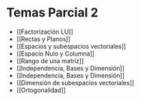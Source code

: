 

# Temas Parcial 2
-  [[Factorización LU]]
- [[Rectas y Planos]]
- [[Espacios  y subespacios vectoriales]]
- [[Espacio Nulo y Columna]]
- [[Rango de una matriz]]
- [[Independencia, Bases y Dimensión]]
- [[Independencia, Bases y Dimensión]]
- [[Dimensión de subespacios vectoriales]]
- [[Ortogonalidad]]
